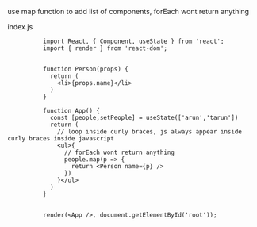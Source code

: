 use map function to add list of components, forEach wont return anything  

index.js

              import React, { Component, useState } from 'react';
              import { render } from 'react-dom';


              function Person(props) {
                return (
                  <li>{props.name}</li>
                )
              }

              function App() {
                const [people,setPeople] = useState(['arun','tarun'])
                return (
                  // loop inside curly braces, js always appear inside curly braces inside javascript
                  <ul>{
                    // forEach wont return anything
                    people.map(p => {
                      return <Person name={p} />
                    })
                  }</ul>
                )
              }


              render(<App />, document.getElementById('root'));
